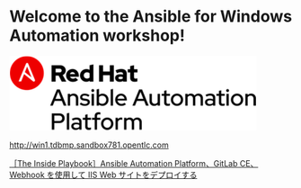 # Welcome to the Ansible for Windows Automation workshop!

![Ansible Automation Platform](https://raw.githubusercontent.com/ansible/workshops/master/images/rh-ansible-automation-platform.png)

http://win1.tdbmp.sandbox781.opentlc.com

[［The Inside Playbook］Ansible Automation Platform、GitLab CE、Webhook を使用して IIS Web サイトをデプロイする](https://www.redhat.com/ja/explore/ansible/getting-started/gitlab-ce-and-webhooks-to-deploy-iis-website?sc_cid=7013a000002DTrlAAG)